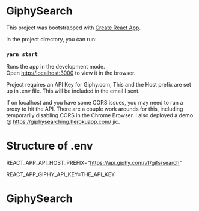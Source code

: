 # GiphySearch

This project was bootstrapped with [Create React App](https://github.com/facebook/create-react-app).

In the project directory, you can run:

### `yarn start`

Runs the app in the development mode.<br />
Open [http://localhost:3000](http://localhost:3000) to view it in the browser.

Project requires an API Key for Giphy.com, This and the Host prefix are set up in .env file. This will be included in the email I sent.

If on localhost and you have some CORS issues, you may need to run a proxy to hit the API. There are a couple work arounds for this, including temporarily disabling CORS in the Chrome Browser. I also deployed a demo @ https://giphysearching.herokuapp.com/ jic.

# Structure of .env

REACT_APP_API_HOST_PREFIX="https://api.giphy.com/v1/gifs/search"

REACT_APP_GIPHY_API_KEY=THE_API_KEY

# GiphySearch

